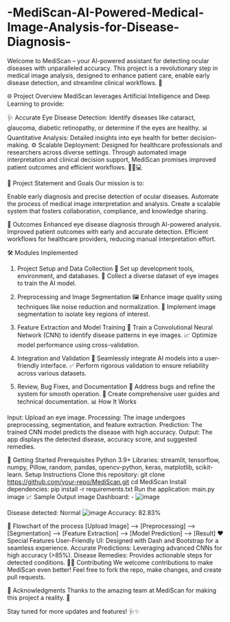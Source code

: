 # -MediScan-AI-Powered-Medical-Image-Analysis-for-Disease-Diagnosis-

Welcome to MediScan – your AI-powered assistant for detecting ocular diseases with unparalleled accuracy. This project is a revolutionary step in medical image analysis, designed to enhance patient care, enable early disease detection, and streamline clinical workflows. 🚀

🌐 Project Overview
MediScan leverages Artificial Intelligence and Deep Learning to provide:

🩺 Accurate Eye Disease Detection: Identify diseases like cataract, glaucoma, diabetic retinopathy, or determine if the eyes are healthy.
📊 Quantitative Analysis: Detailed insights into eye health for better decision-making.
⚙️ Scalable Deployment: Designed for healthcare professionals and researchers across diverse settings.
Through automated image interpretation and clinical decision support, MediScan promises improved patient outcomes and efficient workflows. 🧑‍⚕️💻

🎯 Project Statement and Goals
Our mission is to:

Enable early diagnosis and precise detection of ocular diseases.
Automate the process of medical image interpretation and analysis.
Create a scalable system that fosters collaboration, compliance, and knowledge sharing.

🌟 Outcomes
Enhanced eye disease diagnosis through AI-powered analysis.
Improved patient outcomes with early and accurate detection.
Efficient workflows for healthcare providers, reducing manual interpretation effort.

🛠️ Modules Implemented
1. Project Setup and Data Collection
🔧 Set up development tools, environment, and databases.
📂 Collect a diverse dataset of eye images to train the AI model.

2. Preprocessing and Image Segmentation
🖼️ Enhance image quality using techniques like noise reduction and normalization.
🎯 Implement image segmentation to isolate key regions of interest.

3. Feature Extraction and Model Training
🧠 Train a Convolutional Neural Network (CNN) to identify disease patterns in eye images.
📈 Optimize model performance using cross-validation.

4. Integration and Validation
🔌 Seamlessly integrate AI models into a user-friendly interface.
✅ Perform rigorous validation to ensure reliability across various datasets.

5. Review, Bug Fixes, and Documentation
🐛 Address bugs and refine the system for smooth operation.
📝 Create comprehensive user guides and technical documentation.
📊 How It Works

Input: Upload an eye image.
Processing: The image undergoes preprocessing, segmentation, and feature extraction.
Prediction: The trained CNN model predicts the disease with high accuracy.
Output: The app displays the detected disease, accuracy score, and suggested remedies.

🚀 Getting Started
Prerequisites
Python 3.9+
Libraries: streamlit,  tensorflow, numpy, Pillow, random, pandas, opencv-python, keras, matplotlib, scikit-learn.
Setup Instructions
Clone this repository:
git clone https://github.com/your-repo/MediScan.git
cd MediScan
Install dependencies:
pip install -r requirements.txt
Run the application:
main.py
image
📈 Sample Output
image
Dashboard: -
![image](https://github.com/user-attachments/assets/39138ec0-4778-493d-ab41-fbc24f1f00a8)

Disease detected: Normal
![image](https://github.com/user-attachments/assets/0500d914-89bd-4f35-86bd-043efa4f97f9)
Accuracy: 82.83%

📜 Flowchart of the process
[Upload Image] --> [Preprocessing] --> [Segmentation] --> [Feature Extraction] --> [Model Prediction] --> [Result]
❤️ Special Features
User-Friendly UI: Designed with Dash and Bootstrap for a seamless experience.
Accurate Predictions: Leveraging advanced CNNs for high accuracy (>85%).
Disease Remedies: Provides actionable steps for detected conditions.
👨‍💻 Contributing
We welcome contributions to make MediScan even better!
Feel free to fork the repo, make changes, and create pull requests.


🎉 Acknowledgments
Thanks to the amazing team at MediScan for making this project a reality. 🙌

Stay tuned for more updates and features! 🩺✨
